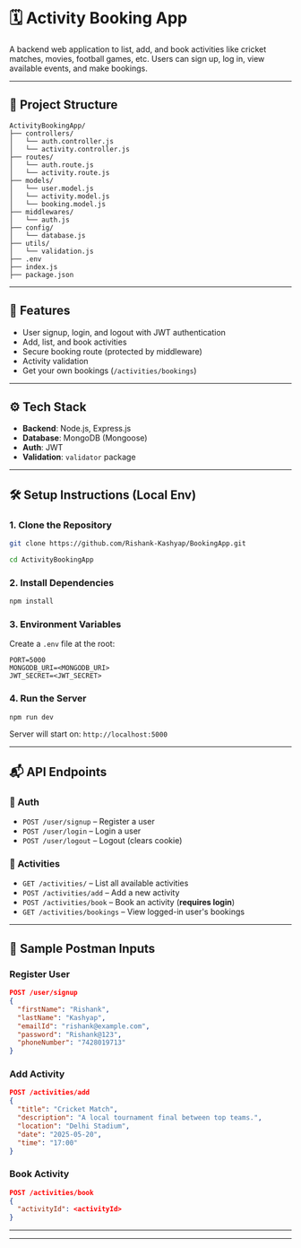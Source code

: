 
# 🗓️ Activity Booking App

A backend web application to list, add, and book activities like cricket matches, movies, football games, etc. Users can sign up, log in, view available events, and make bookings.

---

## 📁 Project Structure

```
ActivityBookingApp/
├── controllers/
│   └── auth.controller.js
│   └── activity.controller.js
├── routes/
│   └── auth.route.js
│   └── activity.route.js
├── models/
│   └── user.model.js
│   └── activity.model.js
│   └── booking.model.js
├── middlewares/
│   └── auth.js
├── config/
│   └── database.js
├── utils/
│   └── validation.js
├── .env
├── index.js
├── package.json
```

---

## 🚀 Features

* User signup, login, and logout with JWT authentication 
* Add, list, and book activities
* Secure booking route (protected by middleware)
* Activity validation
* Get your own bookings (`/activities/bookings`)

---

## ⚙️ Tech Stack

* **Backend**: Node.js, Express.js
* **Database**: MongoDB (Mongoose)
* **Auth**: JWT 
* **Validation**: `validator` package

---


## 🛠️ Setup Instructions (Local Env)

### 1. Clone the Repository

```bash
git clone https://github.com/Rishank-Kashyap/BookingApp.git

cd ActivityBookingApp
```

### 2. Install Dependencies

```bash
npm install
```

### 3. Environment Variables

Create a `.env` file at the root:

```env
PORT=5000
MONGODB_URI=<MONGODB_URI>
JWT_SECRET=<JWT_SECRET>
```

### 4. Run the Server

```bash
npm run dev
```

Server will start on: `http://localhost:5000`

---

## 📬 API Endpoints

### 👤 Auth

* `POST /user/signup` – Register a user
* `POST /user/login` – Login a user
* `POST /user/logout` – Logout (clears cookie)

### 🎯 Activities

* `GET /activities/` – List all available activities
* `POST /activities/add` – Add a new activity
* `POST /activities/book` – Book an activity (**requires login**)
* `GET /activities/bookings` – View logged-in user's bookings

---

## 📮 Sample Postman Inputs

### Register User

```json
POST /user/signup
{
  "firstName": "Rishank",
  "lastName": "Kashyap",
  "emailId": "rishank@example.com",
  "password": "Rishank@123",
  "phoneNumber": "7428019713"
}
```

### Add Activity

```json
POST /activities/add
{
  "title": "Cricket Match",
  "description": "A local tournament final between top teams.",
  "location": "Delhi Stadium",
  "date": "2025-05-20",
  "time": "17:00"
}
```

### Book Activity

```json
POST /activities/book
{
  "activityId": <activityId>
}
```

---




---

